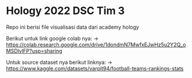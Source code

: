 # Hology 2022 DSC Tim 3
Repo ini berisi file visualisasi data dari academy hology

Berikut untuk link google colab nya:
-> https://colab.research.google.com/drive/1dondmN7MwfxEJwHz5u2Y2Q_oMSDlvlFP?usp=sharing

Untuk source dataset nya berikut linknya:
-> https://www.kaggle.com/datasets/varpit94/football-teams-rankings-stats
